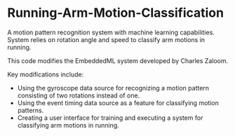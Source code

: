 # Running-Arm-Motion-Classification
A motion pattern recognition system with machine learning capabilities. System relies on rotation angle and speed to classify arm motions in running.

This code modifies the EmbeddedML system developed by Charles Zaloom.

Key modifications include:
- Using the gyroscope data source for recognizing a motion pattern consisting of two rotations instead of one.
- Using the event timing data source as a feature for classifying motion patterns.
- Creating a user interface for training and executing a system for classifying arm motions in running.
